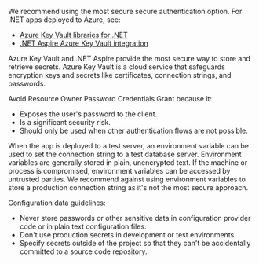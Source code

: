 We recommend using the most secure secure authentication option. For .NET apps deployed to Azure, see:

* [Azure Key Vault libraries for .NET](/dotnet/api/overview/azure/key-vault) 
* [.NET Aspire Azure Key Vault integration](/dotnet/aspire/security/azure-security-key-vault-integration)

Azure Key Vault and .NET Aspire provide the most secure way to store and retrieve secrets. Azure Key Vault is a cloud service that safeguards encryption keys and secrets like certificates, connection strings, and passwords.

Avoid Resource Owner Password Credentials Grant because it:

* Exposes the user's password to the client.
* Is a significant security risk.
* Should only be used when other authentication flows are not possible.

When the app is deployed to a test server, an environment variable can be used to set the connection string to a test database server. Environment variables are generally stored in plain, unencrypted text. If the machine or process is compromised, environment variables can be accessed by untrusted parties. We recommend against using environment variables to store a production connection string as it's not the most secure approach.

Configuration data guidelines:

* Never store passwords or other sensitive data in configuration provider code or in plain text configuration files.
* Don't use production secrets in development or test environments.
* Specify secrets outside of the project so that they can't be accidentally committed to a source code repository.
